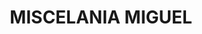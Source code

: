 ---
title: "MISCELANIA MIGUEL"
url: /simacota/miscelania-miguel-barrio-centro/
shop: material de oficina
---